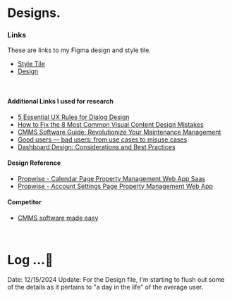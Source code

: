 # Designs.

### Links

These are links to my Figma design and style tile.

- [Style Tile](https://www.figma.com/design/fAdnEzrqMpRch4UDowDpuV/StyleTile?node-id=0-1&t=gqYNkXs4XqGUCl0V-1)
- [Design](https://www.figma.com/design/bAm3I5rbR2JFqRAb0gFRb6/Untitled?node-id=0-1&t=oMirvS5Pap1I3kWD-1)

<br>

#### Additional Links I used for research

- [5 Essential UX Rules for Dialog Design](https://uxplanet.org/5-essential-ux-rules-for-dialog-design-4de258c22116)
- [How to Fix the 8 Most Common Visual Content Design Mistakes](https://www.columnfivemedia.com/8-design-mistakes-ruin-your-visual-content-easy-fixes/)
- [CMMS Software Guide: Revolutionize Your Maintenance Management](https://www.getmaintainx.com/blog/what-is-cmms)
- [Good users — bad users: from use cases to misuse cases](https://uxdesign.cc/good-users-bad-users-from-use-cases-to-misuse-cases-cd4cc0424e3a)
- [Dashboard Design: Considerations and Best Practices](https://www.toptal.com/designers/data-visualization/dashboard-design-best-practices)

#### Design Reference

- [Propwise - Calendar Page Property Management Web App Saas](https://dribbble.com/shots/22727013-Propwise-Calendar-Page-Property-Management-Web-App-Saas)
- [Propwise - Account Settings Page Property Management Web App](https://dribbble.com/shots/22737318-Propwise-Account-Settings-Page-Property-Management-Web-App)

#### Competitor

- [CMMS software made easy](https://www.mtcpro.com/maintenance-pro/)

  <br>

# Log ...🚀

Date: 12/15/2024
Update: For the Design file, I'm starting to flush out some of the details as it pertains to "a day in the life" of the average user.
